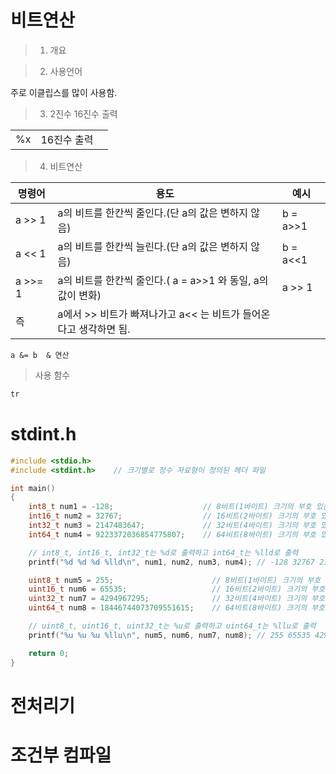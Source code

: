# 비트연산

>1. 개요

>2. 사용언어

 주로 이클립스를 많이 사용함.

>3. 2진수 16진수 출력

||||
|---|---|---|
|%x|16진수 출력||

>4. 비트연산

|명령어|용도|예시|
|---|---|---|
|a >> 1|a의 비트를 한칸씩 줄인다.(단 a의 값은 변하지 않음) | b = a>>1|
|a << 1|a의 비트를 한칸씩 늘린다.(단 a의 값은 변하지 않음) | b = a<<1|
|a >>= 1|a의 비트를 한칸씩 줄인다.( a = a>>1 와 동일, a의 값이 변화) | a >> 1|
|즉|a에서 >> 비트가 빠져나가고 a<< 는 비트가 들어온다고 생각하면 됨.|


```
a &= b  & 연산
```

> 사용 함수

```C
tr
```

# stdint.h
```c
#include <stdio.h>
#include <stdint.h>    // 크기별로 정수 자료형이 정의된 헤더 파일

int main()
{
    int8_t num1 = -128;                    // 8비트(1바이트) 크기의 부호 있는 정수형 변수 선언
    int16_t num2 = 32767;                  // 16비트(2바이트) 크기의 부호 있는 정수형 변수 선언 
    int32_t num3 = 2147483647;             // 32비트(4바이트) 크기의 부호 있는 정수형 변수 선언
    int64_t num4 = 9223372036854775807;    // 64비트(8바이트) 크기의 부호 있는 정수형 변수 선언

    // int8_t, int16_t, int32_t는 %d로 출력하고 int64_t는 %lld로 출력
    printf("%d %d %d %lld\n", num1, num2, num3, num4); // -128 32767 2147483647 9223372036854775807

    uint8_t num5 = 255;                      // 8비트(1바이트) 크기의 부호 없는 정수형 변수 선언
    uint16_t num6 = 65535;                   // 16비트(2바이트) 크기의 부호 없는 정수형 변수 선언
    uint32_t num7 = 4294967295;              // 32비트(4바이트) 크기의 부호 없는 정수형 변수 선언
    uint64_t num8 = 18446744073709551615;    // 64비트(8바이트) 크기의 부호 없는 정수형 변수 선언

    // uint8_t, uint16_t, uint32_t는 %u로 출력하고 uint64_t는 %llu로 출력
    printf("%u %u %u %llu\n", num5, num6, num7, num8); // 255 65535 4294967295 18446744073709551615

    return 0;
}
```

# 전처리기

# 조건부 컴파일

